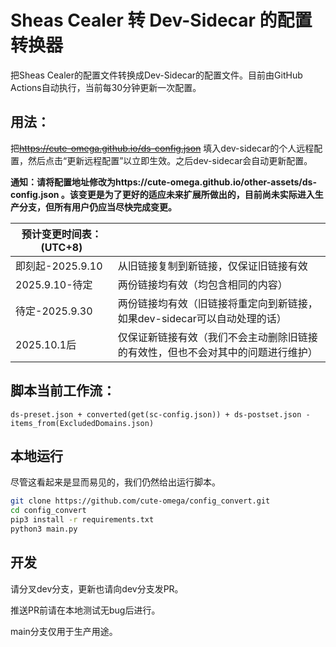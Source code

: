 # Sheas Cealer 转 Dev-Sidecar 的配置转换器

把Sheas Cealer的配置文件转换成Dev-Sidecar的配置文件。目前由GitHub Actions自动执行，当前每30分钟更新一次配置。

## 用法：
把~~https://cute-omega.github.io/ds-config.json~~ 填入dev-sidecar的个人远程配置，然后点击“更新远程配置”以立即生效。之后dev-sidecar会自动更新配置。

**通知：请将配置地址修改为https://cute-omega.github.io/other-assets/ds-config.json 。该变更是为了更好的适应未来扩展所做出的，目前尚未实际进入生产分支，但所有用户仍应当尽快完成变更。**

| **预计变更时间表：(UTC+8)** |                                                              |
| --------------------------- | ------------------------------------------------------------ |
| 即刻起-2025.9.10            | 从旧链接复制到新链接，仅保证旧链接有效                              |
| 2025.9.10-待定              | 两份链接均有效（均包含相同的内容）                           |
| 待定-2025.9.30              | 两份链接均有效（旧链接将重定向到新链接，如果dev-sidecar可以自动处理的话） |
| 2025.10.1后                 | 仅保证新链接有效（我们不会主动删除旧链接的有效性，但也不会对其中的问题进行维护） |

## 脚本当前工作流：

`ds-preset.json + converted(get(sc-config.json)) + ds-postset.json - items_from(ExcludedDomains.json)`

## 本地运行

尽管这看起来是显而易见的，我们仍然给出运行脚本。

```bash
git clone https://github.com/cute-omega/config_convert.git
cd config_convert
pip3 install -r requirements.txt
python3 main.py
```

## 开发
请分叉dev分支，更新也请向dev分支发PR。

推送PR前请在本地测试无bug后进行。

main分支仅用于生产用途。
